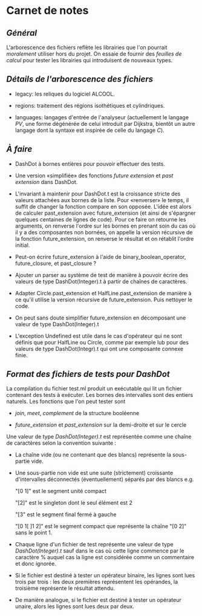**Carnet de notes**
===================

*Général*
---------

L'arborescence des fichiers reflète les librairies que l'on pourrait 
*moralement* utiliser hors du projet. On essaie de fournir des *feuilles de 
calcul* pour tester les librairies qui introduisent de nouveaux types.  

*Détails de l'arborescence des fichiers*
----------------------------------------

* legacy:
les reliques du logiciel ALCOOL.

* regions: traitement des régions isothétiques et cylindriques.

* languages: langages d'entrée de l'analyseur (actuellement le langage _PV_, 
une forme dégénérée de celui introduit par Dijkstra, bientôt un autre langage 
dont la syntaxe est inspirée de celle du langage _C_). 

*À faire*
---------

* DashDot à bornes entières pour pouvoir effectuer des tests.

* Une version «simplifiée» des fonctions *future extension* et *past extension* 
dans DashDot.

* L'invariant à maintenir pour DashDot.t est la croissance stricte des valeurs 
attachées aux bornes de la liste. Pour «renverser» le temps, il suffit de 
changer la fonction compare en son opposée. L'idée est alors de calculer 
past_extension avec future_extension (et ainsi de s'épargner quelques centaines 
de lignes de code). Pour ce faire on retourne les arguments, on renverse 
l'ordre sur les bornes en prenant soin du cas où il y a des composantes non 
bornées, on appelle la version récursive de la fonction future_extension, on 
renverse le résultat et on rétablit l'ordre initial.

* Peut-on écrire future_extension à l'aide de binary_boolean_operator, 
future_closure, et past_closure ?

* Ajouter un parser au système de test de manière à pouvoir écrire des valeurs 
de type DashDot(Integer).t à partir de chaînes de caractères. 

* Adapter Circle.past_extension et HalfLine.past_extension de manière à ce 
qu'il utilise la version récursive de future_extension. Puis nettoyer le code.

* On peut sans doute simplifier future_extension en décomposant une valeur de 
type DashDot(Integer).t 

* L'exception Undefined est utile dans le cas d'opérateur qui ne sont définis 
que pour HalfLine ou Circle, comme par exemple lub pour des valeurs de type 
DashDot(Integr).t qui ont une composante connexe finie.

*Format des fichiers de tests pour DashDot*
----------------------------------------------



La compilation du fichier test.ml produit un exécutable qui lit un fichier 
contenant des tests à exécuter. Les bornes des intervalles sont des entiers naturels.
Les fonctions que l'on peut tester sont

* *join*, *meet*, *complement* de la structure booléenne

* *future_extension* et *past_extension* sur la demi-droite et sur le cercle

Une valeur de type *DashDot(Integer).t* est représentée comme une chaîne de 
caractères selon la convention suivante :
* La chaîne vide (ou ne contenant que des blancs) représente la sous-partie vide.
* Une sous-partie non vide est une suite (strictement) croissante d'intervalles 
déconnectés (éventuellement) séparés par des blancs e.g.

  "[0 1]" est le segment unité compact
 
  "[2]" est le singleton dont le seul élément est 2
 
  "[3" est le segment final fermé à gauche
 
  "[0 1[ ]1 2]" est le segment compact que représente la chaîne "[0 2]" sans le point 1.

* Chaque ligne d'un fichier de test représente une valeur de type *DashDot(Integer).t*
sauf dans le cas où cette ligne commence par le caractère % auquel cas la ligne 
est considérée comme un commentaire et donc ignorée.

* Si le fichier est destiné à tester un opérateur binaire, les lignes sont lues 
trois par trois : les deux premières représentent les opérandes, la troisième 
représente le résultat attendu.

* De manière analogue, si le fichier est destiné à tester un opérateur unaire, 
alors les lignes sont lues deux par deux.
